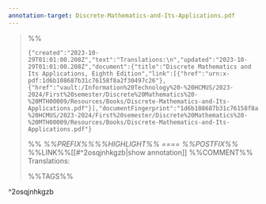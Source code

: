 ```yaml
---
annotation-target: Discrete-Mathematics-and-Its-Applications.pdf
---
```








>%%
>```annotation-json
>{"created":"2023-10-29T01:01:00.208Z","text":"Translations:\n","updated":"2023-10-29T01:01:00.208Z","document":{"title":"Discrete Mathematics and Its Applications, Eighth Edition","link":[{"href":"urn:x-pdf:1d6b108687b31c76158f8a2f30497c26"},{"href":"vault:/Information%20Technology%20-%20HCMUS/2023-2024/First%20semester/Discrete%20Mathematics%20-%20MTH00009/Resources/Books/Discrete-Mathematics-and-Its-Applications.pdf"}],"documentFingerprint":"1d6b108687b31c76158f8a2f30497c26"},"uri":"vault:/Information%20Technology%20-%20HCMUS/2023-2024/First%20semester/Discrete%20Mathematics%20-%20MTH00009/Resources/Books/Discrete-Mathematics-and-Its-Applications.pdf"}
>```
>%%
>*%%PREFIX%%%%HIGHLIGHT%% ==== %%POSTFIX%%*
>%%LINK%%[[#^2osqjnhkgzb|show annotation]]
>%%COMMENT%%
>Translations:
>
>%%TAGS%%
>
^2osqjnhkgzb
